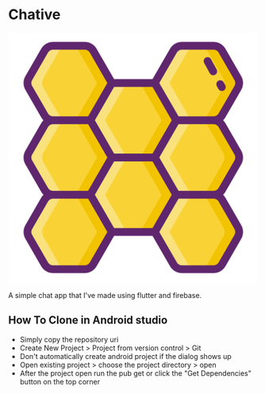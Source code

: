 # Chative

![Logo of Chative](https://github.com/suryadarmana/chative/blob/master/images/logo.png)<!-- .element height="50%" width="50%" -->

A simple chat app that I've made using flutter and firebase.

## How To Clone in Android studio
* Simply copy the repository uri
* Create New Project > Project from version control > Git
* Don't automatically create android project if the dialog shows up
* Open existing project > choose the project directory > open
* After the project open run the pub get or click the "Get Dependencies" button on the top corner



